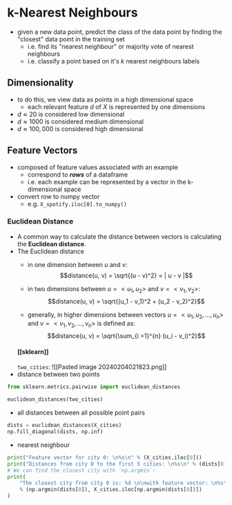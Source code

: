 # k-Nearest Neighbours
- given a new data point, predict the class of the data point by finding the "closest" data point in the training set
	- i.e. find its "nearest neighbour" or majority vote of nearest neighbours
	- i.e. classify a point based on it's $k$ nearest neighbours labels
## Dimensionality
- to do this, we view data as points in a high dimensional space
	- each relevant feature $d$ of $X$ is represented by one dimensions
- $d \approx 20$ is considered low dimensional
- $d \approx 1000$ is considered medium dimensional 
- $d \approx 100,000$ is considered high dimensional 
## Feature Vectors
- composed of feature values associated with an example
	- correspond to ***rows*** of a dataframe
	- i.e. each example can be represented by a vector in the k-dimensional space
- convert row to numpy vector
	- e.g. `X_spotify.iloc[0].to_numpy()`
### Euclidean Distance
- A common way to calculate the distance between vectors is calculating the **Euclidean distance**. 
- The Euclidean distance 
  - in one dimension between $u$ and $v$: $$distance(u, v) = \sqrt{(u - v)^2} = | u - v |$$

  - in two dimensions between $u = <u_1, u_2>$ and $v = <v_1, v_2>$: $$distance(u, v) = \sqrt{(u_1 - v_1)^2 + (u_2 - v_2)^2}$$

  - generally, in higher dimensions between vectors $u = <u_1, u_2, \dots, u_n>$ and $v = <v_1, v_2, \dots, v_n>$ is defined as: $$distance(u, v) = \sqrt{\sum_{i =1}^{n} (u_i - v_i)^2}$$
  #### [[sklearn]]
  `two_cities`:
  ![[Pasted image 20240204021823.png]]
- distance between two points
```python
from sklearn.metrics.pairwise import euclidean_distances

euclidean_distances(two_cities)
```
- all distances between all possible point pairs
```python
dists = euclidean_distances(X_cities)
np.fill_diagonal(dists, np.inf)
```
- nearest neighbour 
```python
print("Feature vector for city 0: \n%s\n" % (X_cities.iloc[0]))
print("Distances from city 0 to the first 5 cities: \n%s\n" % (dists[0][:5]))
# We can find the closest city with `np.argmin`:
print(
    "The closest city from city 0 is: %d \n\nwith feature vector: \n%s\n"
    % (np.argmin(dists[0]), X_cities.iloc[np.argmin(dists[0])])
)
```